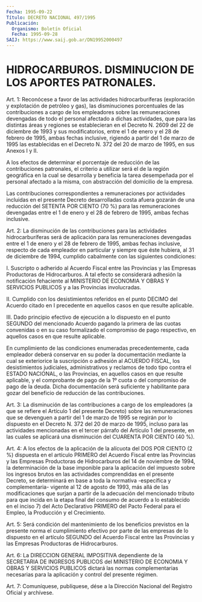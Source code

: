 ```yaml
---
Fecha: 1995-09-22
Título: DECRETO NACIONAL 497/1995
Publicación:
  Organismo: Boletín Oficial
  Fecha: 1995-09-28
SAIJ: https://www.saij.gob.ar/DN19952000497
---
```

# HIDROCARBUROS. DISMINUCION DE LOS APORTES PATRONALES.

<a id="1"></a>
Art. 1: Reconócese a favor de las actividades hidrocarburíferas  (exploración y explotación de petróleo  y  gas), las disminuciones porcentuales de las contribuciones a cargo de los empleadores sobre las remuneraciones devengadas de todo el personal afectado a dichas actividades,  que  para  las  distintas  áreas  y regiones  se establecieran en el Decreto N. 2609 del 22 de diciembre de 1993 y sus  modificatorios,  entre  el  1  de  enero  y el 28 de febrero de 1995, ambas fechas inclusive, rigiendo a partir del 1 de marzo de 1995 las establecidas en el Decreto N. 372 del 20  de marzo de 1995, en sus Anexos I y II.

A  los  efectos  de  determinar  el  porcentaje de reducción de las contribuciones patronales, el criterio  a  utilizar  será   el de la región  geográfica  en  la  cual se desarrolla y beneficia la tarea desempeñada por el personal afectado  a  la  misma, con abstracción del domicilio de la empresa.

Las contribuciones correspondientes a remuneraciones por actividades  incluidas  en el presente Decreto desarrolladas  costa afuera gozarán de una reducción  del SETENTA POR CIENTO (70 %) para las remuneraciones devengadas entre  el  1  de  enero  y  el  28 de febrero de 1995, ambas fechas inclusive.

<a id="2"></a>
Art.  2: La disminución de las contribuciones para las actividades hidrocarburíferas   será   de  aplicación  para  las  remuneraciones devengadas entre el  1  de  enero y el 28 de febrero de 1995, ambas fechas  inclusive,  respecto de  cada  empleador  en  particular  y siempre que éste hubiera,  al  31  de  diciembre  de 1994, cumplido cabalmente con las siguientes condiciones:

I.  Suscripto o adherido al Acuerdo Fiscal entre las  Provincias  y las  Empresas   Productoras  de  Hidrocarburos.  A  tal  efecto  se considerará  adhesión  la  notificación  fehaciente al MINISTERIO DE ECONOMIA Y OBRAS Y SERVICIOS PUBLICOS y a las Provincias involucradas.

II. Cumplido con los desistimientos referidos  en  el  punto DECIMO del  Acuerdo  citado  en  I  precedente  en aquellos casos en  que resulte aplicable.

III.  Dado principio efectivo de ejecución a  lo  dispuesto  en  el punto SEGUNDO  del  mencionado  Acuerdo  pagando  la primera de las cuotas  convenidas o en su caso formalizado el compromiso  de  pago respectivo,    en  aquellos  casos  en  que  resulte  aplicable.

En cumplimiento de las condiciones enumeradas precedentemente, cada empleador deberá  conservar en su poder la documentación mediante la cual se exteriorice  la  suscripción  o adhesión al ACUERDO FISCAL, los desistimientos judiciales, administrativos  y  reclamos de todo tipo contra el ESTADO NACIONAL, o las Provincias, en aquellos casos en que resulte aplicable, y el comprobante de pago de la 1º cuota o del  compromiso  de  pago  de  la  deuda. Dicha documentación  será suficiente y habilitante para gozar  del  beneficio de reducción de las contribuciones.

<a id="3"></a>
Art.  3:  La disminución de las contribuciones  a  cargo  de  los empleadores (a  que  se refiere el Artículo 1 del presente Decreto) sobre las remuneraciones  que  se devenguen a partir del 1 de marzo de 1995 se regirán por lo dispuesto  en  el Decreto N. 372 del 20 de marzo  de  1995,  incluso para las actividades  mencionadas  en  el tercer párrafo del  Artículo  1  del  presente,  en  las  cuales se aplicará   una  disminución  del  CUARENTA  POR  CIENTO  (40  %).

<a id="4"></a>
Art. 4: A los efectos de la aplicación de la alícuota del  DOS POR CIENTO  (2  %)  dispuesta en el artículo PRIMERO del Acuerdo Fiscal entre las Provincias  y  las  Empresas Productoras de Hidrocarburos del 14 de noviembre de 1994, la  determinación de la base imponible para la aplicación del impuesto sobre  los  ingresos  brutos en las actividades comprendidas en el presente Decreto, se determinará  en base  a  toda la normativa -específica y complementaria- vigente al 12 de agosto  de  1993, más allá de las modificaciones que surjan a partir de la adecuación  del  mencionado tributo para que incida en la etapa final del consumo de acuerdo a lo establecido en el inciso 7) del Acto Declarativo PRIMERO  del  Pacto Federal para el Empleo, la Producción y el Crecimiento.

<a id="5"></a>
Art.  5:  Será  condición  del mantenimiento  de  los  beneficios previstos en la presente norma  el  cumplimiento efectivo por parte de las empresas de lo dispuesto en el  artículo SEGUNDO del Acuerdo Fiscal  entre  las  Provincias  y  las  Empresas    Productoras  de Hidrocarburos.

<a id="6"></a>
Art.  6:  La  DIRECCION  GENERAL  IMPOSITIVA  dependiente  de  la SECRETARIA DE INGRESOS PUBLICOS del MINISTERIO DE  ECONOMIA Y OBRAS Y SERVICIOS PUBLICOS dictará las normas complementarias  necesarias para la aplicación y control del presente régimen.

<a id="7"></a>
Art. 7: Comuníquese,  publíquese, dése a la Dirección Nacional del Registro Oficial y archívese.